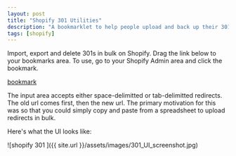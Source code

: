 ```yaml
---
layout: post
title: "Shopify 301 Utilities"
description: "A bookmarklet to help people upload and back up their 301s in bulk"
tags: [shopify]
---
```


Import, export and delete 301s in bulk on Shopify. Drag the link below to your bookmarks area. To use, go to your Shopify Admin area and click the bookmark.

<a class="btn btn-primary" href="javascript:document.body.appendChild(document.createElement('script')).setAttribute('src','https://flanneljesus.github.io/assets/js/301_bookmarklet.js');void(0);">bookmark</a>

The input area accepts either space-delimitted or tab-delimitted redirects. The old url comes first, then the new url. The primary motivation for this was so that you could simply copy and paste from a spreadsheet to upload redirects in bulk.

Here's what the UI looks like:

![shopify 301 ]({{ site.url }}/assets/images/301_UI_screenshot.jpg)
